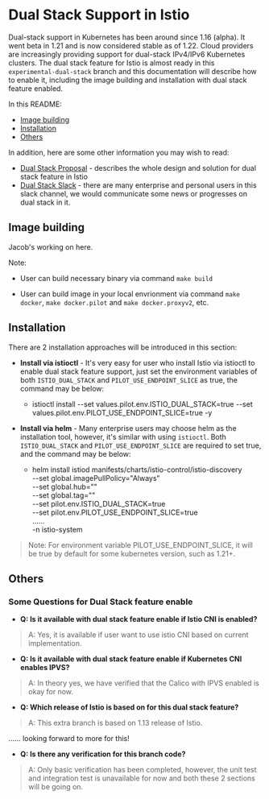 # Dual Stack Support in Istio

Dual-stack support in Kubernetes has been around since 1.16 (alpha). It went beta in 1.21 and is now considered stable as of 1.22. Cloud providers are increasingly providing support for dual-stack IPv4/IPv6 Kubernetes clusters. The dual stack feature for Istio is almost ready in this `experimental-dual-stack` branch and this documentation will describe how to enable it, including the image building and installation with dual stack feature enabled.


In this README:

- [Image building](#image-building)
- [Installation](#installation)
- [Others](#others)

In addition, here are some other information you may wish to read:

- [Dual Stack Proposal](https://docs.google.com/document/d/1oT6pmRhOw7AtsldU0-HbfA0zA26j9LYiBD_eepeErsQ/edit#heading=h.se6wjxq9mtpk) - describes the whole design and solution for dual stack feature in Istio 
- [Dual Stack Slack](#dual-stack-support) - there are many enterprise and personal users in this slack channel, we would communicate some news or progresses on dual stack in it.


## Image building

Jacob's working on here.

Note: 

- User can build necessary binary via command `make build`

- User can build image in your local envrionment via command `make docker`, `make docker.pilot` and `make docker.proxyv2`, etc. 

## Installation

There are 2 installation approaches will be introduced in this section:

- **Install via istioctl** - It's very easy for user who install Istio via istioctl to enable dual stack feature support,
    just set the environment variables of both `ISTIO_DUAL_STACK` and `PILOT_USE_ENDPOINT_SLICE` as true, the command may be below:

    - istioctl install --set values.pilot.env.ISTIO_DUAL_STACK=true --set values.pilot.env.PILOT_USE_ENDPOINT_SLICE=true -y

- **Install via helm** - Many enterprise users may choose helm as the installation tool, however, it's similar with using `istioctl`.
    Both `ISTIO_DUAL_STACK` and `PILOT_USE_ENDPOINT_SLICE` are required to set true, and the command may be below:

    - helm install istiod manifests/charts/istio-control/istio-discovery \
        --set global.imagePullPolicy="Always" \
        --set global.hub="<YOUR-IMAGE-HUB>" \
        --set global.tag="<YOUR-IMAGE-TAG>" \
        --set pilot.env.ISTIO_DUAL_STACK=true \
        --set pilot.env.PILOT_USE_ENDPOINT_SLICE=true \
        ...... \
        -n istio-system

> Note: For environment variable PILOT_USE_ENDPOINT_SLICE, it will be true by default for some kubernetes version, such as 1.21+.  


## Others

### Some Questions for Dual Stack feature enable

- **Q: Is it available with dual stack feature enable if Istio CNI is enabled?**

> A: Yes, it is available if user want to use istio CNI based on current implementation.

- **Q: Is it available with dual stack feature enable if Kubernetes CNI enables IPVS?**

> A: In theory yes, we have verified that the Calico with IPVS enabled is okay for now.

- **Q: Which release of Istio is based on for this dual stack feature?**

> A: This extra branch is based on 1.13 release of Istio.

...... looking forward to more for this!

- **Q: Is there any verification for this branch code?**

> A: Only basic verification has been completed, however, the unit test and integration test is unavailable for now and both these 2 sections will be going on.
